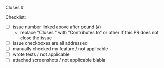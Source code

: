 Closes #

Checklist:
- [ ] issue number linked above after pound (`#`)
    - replace "Closes " with "Contributes to" or other if this PR does not close the issue
- [ ] issue checkboxes are all addressed
- [ ] manually checked my feature / not applicable
- [ ] wrote tests / not applicable
- [ ] attached screenshots / not applicable
blabla
